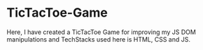 # TicTacToe-Game
Here, I have created a TicTacToe Game for improving my JS DOM manipulations and TechStacks used here is HTML, CSS and JS.
